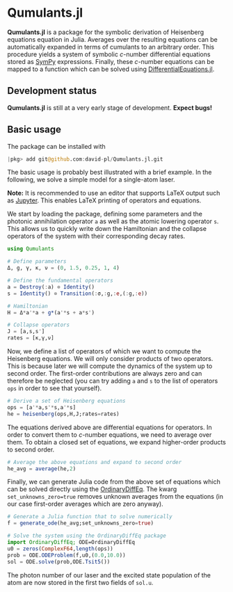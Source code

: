 # Qumulants.jl
**Qumulants.jl** is a package for the symbolic derivation of Heisenberg equations equation in Julia. Averages over the resulting equations can be automatically expanded in terms of cumulants to an arbitrary order. This procedure yields a system of symbolic *c*-number differential equations stored as [SymPy](https://github.com/JuliaPy/SymPy.jl) expressions. Finally, these *c*-number equations can be mapped to a function which can be solved using [DifferentialEquations.jl](http://docs.juliadiffeq.org/latest/).


## Development status

**Qumulants.jl** is still at a very early stage of development. **Expect bugs!**


## Basic usage

The package can be installed with

```julia
|pkg> add git@github.com:david-pl/Qumulants.jl.git
```

The basic usage is probably best illustrated with a brief example. In the following, we solve a simple model for a single-atom laser.

**Note:** It is recommended to use an editor that supports LaTeX output such as [Jupyter](https://jupyter.org/). This enables LaTeX printing of operators and equations.

We start by loading the package, defining some parameters and the photonic annihilation operator `a` as well as the atomic lowering operator `s`. This allows us to quickly write down the Hamiltonian and the collapse operators of the system with their corresponding decay rates.

```julia
using Qumulants

# Define parameters
Δ, g, γ, κ, ν = (0, 1.5, 0.25, 1, 4)

# Define the fundamental operators
a = Destroy(:a) ⊗ Identity()
s = Identity() ⊗ Transition(:σ,:g,:e,(:g,:e))

# Hamiltonian
H = Δ*a'*a + g*(a'*s + a*s')

# Collapse operators
J = [a,s,s']
rates = [κ,γ,ν]
```

Now, we define a list of operators of which we want to compute the Heisenberg equations. We will only consider products of two operators. This is because later we will compute the dynamics of the system up to second order. The first-order contributions are always zero and can therefore be neglected (you can try adding `a` and `s` to the list of operators `ops` in order to see that yourself).

```julia
# Derive a set of Heisenberg equations
ops = [a'*a,s'*s,a'*s]
he = heisenberg(ops,H,J;rates=rates)
```

The equations derived above are differential equations for operators. In order to convert them to *c*-number equations, we need to average over them. To obtain a closed set of equations, we expand higher-order products to second order.

```julia
# Average the above equations and expand to second order
he_avg = average(he,2)
```

Finally, we can generate Julia code from the above set of equations which can be solved directly using the [OrdinaryDiffEq](https://github.com/JuliaDiffEq/OrdinaryDiffEq.jl). The kwarg `set_unknowns_zero=true` removes unknown averages from the equations (in our case first-order averages which are zero anyway).

```julia
# Generate a Julia function that to solve numerically
f = generate_ode(he_avg;set_unknowns_zero=true)

# Solve the system using the OrdinaryDiffEq package
import OrdinaryDiffEq; ODE=OrdinaryDiffEq
u0 = zeros(ComplexF64,length(ops))
prob = ODE.ODEProblem(f,u0,(0.0,10.0))
sol = ODE.solve(prob,ODE.Tsit5())
```

The photon number of our laser and the excited state population of the atom are now stored in the first two fields of `sol.u`.
